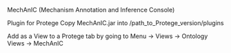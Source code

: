 MechAnIC (Mechanism Annotation and Inference Console)

Plugin for Protege
Copy MechAnIC.jar into /path_to_Protege_version/plugins

Add as a View to a Protege tab by going to Menu -> Views -> Ontology Views -> MechAnIC
